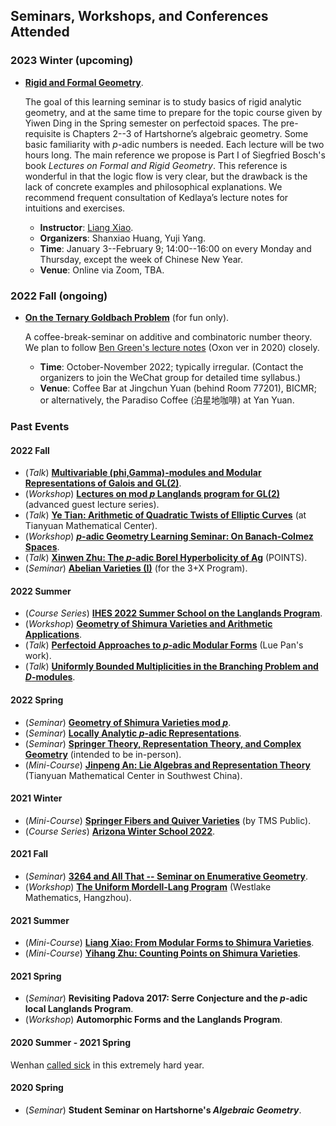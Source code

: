 ## Seminars, Workshops, and Conferences Attended

### 2023 Winter (upcoming)

- [**Rigid and Formal Geometry**](./rigid/rigid.md).

  The goal of this learning seminar is to study basics of rigid analytic geometry, and at the same time to prepare for the topic course given by Yiwen Ding in the Spring semester on perfectoid spaces. The pre-requisite is Chapters 2--3 of Hartshorne’s algebraic geometry. Some basic familiarity with _p_-adic numbers is needed. Each lecture will be two hours long. The main reference we propose is Part I of Siegfried Bosch's book _Lectures on Formal and Rigid Geometry_. This reference is wonderful in that the logic flow is very clear, but the drawback is the lack of concrete examples and philosophical explanations. We recommend frequent consultation of Kedlaya’s lecture notes for intuitions and exercises.
  - **Instructor**: [Liang Xiao](https://bicmr.pku.edu.cn/~lxiao/index.htm).
  - **Organizers**: Shanxiao Huang, Yuji Yang. 
  - **Time**: January 3--February 9; 14:00--16:00 on every Monday and Thursday, except the week of Chinese New Year. 
  - **Venue**: Online via Zoom, TBA.


### 2022 Fall (ongoing)

- [**On the Ternary Goldbach Problem**](./Goldbach/Goldbach.md) (for fun only).

  A coffee-break-seminar on additive and combinatoric number theory. We plan to follow [Ben Green's lecture notes](https://courses-archive.maths.ox.ac.uk/node/view_material/49404) (Oxon ver in 2020) closely.
  - **Time**: October-November 2022; typically irregular. (Contact the organizers to join the WeChat group for detailed time syllabus.)
  - **Venue**: Coffee Bar at Jingchun Yuan (behind Room 77201), BICMR; or alternatively, the Paradiso Coffee (泊星地咖啡) at Yan Yuan.
  
  

### Past Events

#### 2022 Fall

- (_Talk_) [**Multivariable (phi,Gamma)-modules and Modular Representations of Galois and GL(2)**](./MiniTalks/Breuil.md).
- (_Workshop_) [**Lectures on mod _p_ Langlands program for GL(2)**](./ModpLL2022/ModpLL2022.md) (advanced guest lecture series).
- (_Talk_) [**Ye Tian: Arithmetic of Quadratic Twists of Elliptic Curves**](./MiniTalks/Tian1102.pdf) (at Tianyuan Mathematical Center).
- (_Workshop_) [**_p_-adic Geometry Learning Seminar: On Banach-Colmez Spaces**](./padicBC/padicBC.md).
- (_Talk_) [**Xinwen Zhu: The _p_-adic Borel Hyperbolicity of Ag**](./MiniTalks/Zhu1019.md) (POINTS).
- (_Seminar_) [**Abelian Varieties (I)**](./AV/AV.md) (for the 3+X Program).



#### 2022 Summer

- (_Course Series_) [**IHES 2022 Summer School on the Langlands Program**](./IHES22/IHES22.md).
- (_Workshop_) [**Geometry of Shimura Varieties and Arithmetic Applications**](https://bicmr.pku.edu.cn/content/show/17-2759.html).
- (_Talk_) [**Perfectoid Approaches to _p_-adic Modular Forms**](./MiniTalks/pAdicPerfectoid.md) (Lue Pan's work).
- (_Talk_) [**Uniformly Bounded Multiplicities in the Branching Problem and _D_-modules**](./MiniTalks/unibd.md).

#### 2022 Spring

- (_Seminar_) [**Geometry of Shimura Varieties mod _p_**](./modpShv/modpShv.md).
- (_Seminar_) [**Locally Analytic _p_-adic Representations**](./locanRep/locanRep.md).
- (_Seminar_) [**Springer Theory, Representation Theory, and Complex Geometry**](./Springer/2022spring.md) (intended to be in-person).
- (_Mini-Course_) [**Jinpeng An: Lie Algebras and Representation Theory**](./genlie/lie2022.md) (Tianyuan Mathematical Center in Southwest China).

#### 2021 Winter
- (_Mini-Course_) [**Springer Fibers and Quiver Varieties**](./Springer/TMS-Springer.md) (by TMS Public).
- (_Course Series_) [**Arizona Winter School 2022**]().

#### 2021 Fall

- (_Seminar_) [**3264 and All That -- Seminar on Enumerative Geometry**](./3264/3264.md).
- (_Workshop_) [**The Uniform Mordell-Lang Program**](./westlake2021/westlake2021.md) (Westlake Mathematics, Hangzhou).

#### 2021 Summer

- (_Mini-Course_) [**Liang Xiao: From Modular Forms to Shimura Varieties**](./Sh2021summer/Sh2021summer.md).
- (_Mini-Course_) [**Yihang Zhu: Counting Points on Shimura Varieties**](./Zhu2021summer/Zhu2021summer.md).

#### 2021 Spring

- (_Seminar_) **Revisiting Padova 2017: Serre Conjecture and the _p_-adic local Langlands Program**.
- (_Workshop_) **Automorphic Forms and the Langlands Program**.

#### 2020 Summer - 2021 Spring

  Wenhan [called sick](./fati.md) in this extremely hard year. 

#### 2020 Spring

- (_Seminar_) **Student Seminar on Hartshorne's _Algebraic Geometry_**.